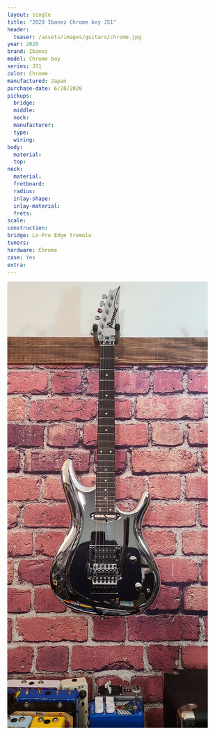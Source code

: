 ```yaml
---
layout: single
title: "2020 Ibanez Chrome boy JS1"
header:
  teaser: /assets/images/guitars/chrome.jpg
year: 2020
brand: Ibanez
model: Chrome boy
series: JS1
color: Chrome
manufactured: Japan
purchase-date: 6/20/2020
pickups:
  bridge: 
  middle: 
  neck: 
  manufacturer: 
  type: 
  wiring: 
body:
  material: 
  top: 
neck:
  material: 
  fretboard: 
  radius: 
  inlay-shape: 
  inlay-material: 
  frets: 
scale: 
construction: 
bridge: Lo-Pro Edge tremolo
tuners: 
hardware: Chrome
case: Yes
extra: 
---
```


![header](/assets/images/guitars/chrome.jpg)
